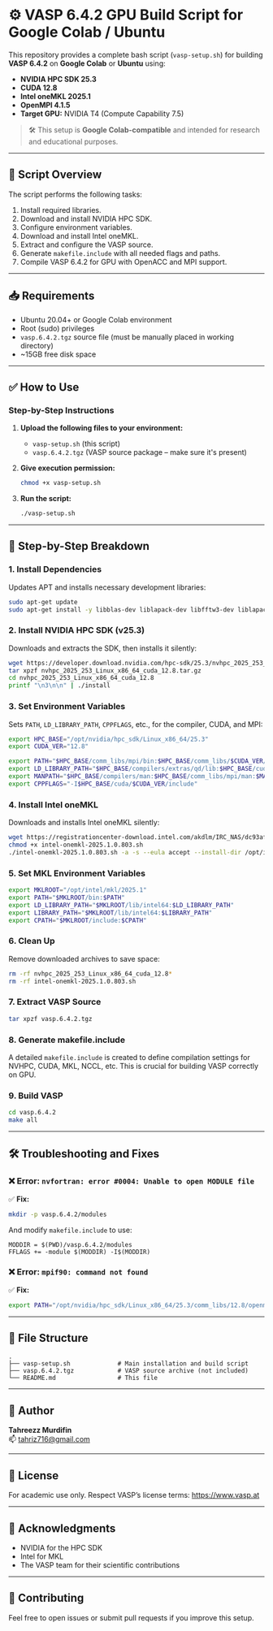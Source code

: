 # ⚙️ VASP 6.4.2 GPU Build Script for Google Colab / Ubuntu

This repository provides a complete bash script (`vasp-setup.sh`) for building **VASP 6.4.2** on **Google Colab** or **Ubuntu** using:

- **NVIDIA HPC SDK 25.3**
- **CUDA 12.8**
- **Intel oneMKL 2025.1**
- **OpenMPI 4.1.5**
- **Target GPU:** NVIDIA T4 (Compute Capability 7.5)

> 🛠️ This setup is **Google Colab-compatible** and intended for research and educational purposes.

---

## 📜 Script Overview

The script performs the following tasks:

1. Install required libraries.
2. Download and install NVIDIA HPC SDK.
3. Configure environment variables.
4. Download and install Intel oneMKL.
5. Extract and configure the VASP source.
6. Generate `makefile.include` with all needed flags and paths.
7. Compile VASP 6.4.2 for GPU with OpenACC and MPI support.

---

## 📥 Requirements

- Ubuntu 20.04+ or Google Colab environment
- Root (sudo) privileges
- `vasp.6.4.2.tgz` source file (must be manually placed in working directory)
- ~15GB free disk space

---

## ✅ How to Use

### Step-by-Step Instructions

1. **Upload the following files to your environment:**

   - `vasp-setup.sh` (this script)
   - `vasp.6.4.2.tgz` (VASP source package – make sure it's present)

2. **Give execution permission:**

   ```bash
   chmod +x vasp-setup.sh
   ```

3. **Run the script:**

   ```bash
   ./vasp-setup.sh
   ```

---

## 🔧 Step-by-Step Breakdown

### 1. Install Dependencies
Updates APT and installs necessary development libraries:
```bash
sudo apt-get update
sudo apt-get install -y libblas-dev liblapack-dev libfftw3-dev liblapack-doc libfftw3-doc
```

### 2. Install NVIDIA HPC SDK (v25.3)
Downloads and extracts the SDK, then installs it silently:
```bash
wget https://developer.download.nvidia.com/hpc-sdk/25.3/nvhpc_2025_253_Linux_x86_64_cuda_12.8.tar.gz
tar xpzf nvhpc_2025_253_Linux_x86_64_cuda_12.8.tar.gz
cd nvhpc_2025_253_Linux_x86_64_cuda_12.8
printf "\n3\n\n" | ./install
```

### 3. Set Environment Variables
Sets `PATH`, `LD_LIBRARY_PATH`, `CPPFLAGS`, etc., for the compiler, CUDA, and MPI:
```bash
export HPC_BASE="/opt/nvidia/hpc_sdk/Linux_x86_64/25.3"
export CUDA_VER="12.8"

export PATH="$HPC_BASE/comm_libs/mpi/bin:$HPC_BASE/comm_libs/$CUDA_VER/openmpi4/openmpi-4.1.5/bin:$HPC_BASE/compilers/bin:$HPC_BASE/compilers/compilers/extras:$PATH"
export LD_LIBRARY_PATH="$HPC_BASE/compilers/extras/qd/lib:$HPC_BASE/cuda/$CUDA_VER/targets/x86_64-linux/lib:$HPC_BASE/comm_libs/$CUDA_VER/openmpi4/openmpi-4.1.5/lib:$LD_LIBRARY_PATH"
export MANPATH="$HPC_BASE/compilers/man:$HPC_BASE/comm_libs/mpi/man:$MANPATH"
export CPPFLAGS="-I$HPC_BASE/cuda/$CUDA_VER/include"
```

### 4. Install Intel oneMKL
Downloads and installs Intel oneMKL silently:
```bash
wget https://registrationcenter-download.intel.com/akdlm/IRC_NAS/dc93af13-2b3f-40c3-a41b-2bc05a707a80/intel-onemkl-2025.1.0.803.sh
chmod +x intel-onemkl-2025.1.0.803.sh
./intel-onemkl-2025.1.0.803.sh -a -s --eula accept --install-dir /opt/intel
```

### 5. Set MKL Environment Variables
```bash
export MKLROOT="/opt/intel/mkl/2025.1"
export PATH="$MKLROOT/bin:$PATH"
export LD_LIBRARY_PATH="$MKLROOT/lib/intel64:$LD_LIBRARY_PATH"
export LIBRARY_PATH="$MKLROOT/lib/intel64:$LIBRARY_PATH"
export CPATH="$MKLROOT/include:$CPATH"
```

### 6. Clean Up
Remove downloaded archives to save space:
```bash
rm -rf nvhpc_2025_253_Linux_x86_64_cuda_12.8*
rm -rf intel-onemkl-2025.1.0.803.sh
```

### 7. Extract VASP Source
```bash
tar xpzf vasp.6.4.2.tgz
```

### 8. Generate makefile.include
A detailed `makefile.include` is created to define compilation settings for NVHPC, CUDA, MKL, NCCL, etc. This is crucial for building VASP correctly on GPU.

### 9. Build VASP
```bash
cd vasp.6.4.2
make all
```

---

## 🛠️ Troubleshooting and Fixes

### ❌ Error: `nvfortran: error #0004: Unable to open MODULE file`
✅ **Fix:**
```bash
mkdir -p vasp.6.4.2/modules
```
And modify `makefile.include` to use:
```make
MODDIR = $(PWD)/vasp.6.4.2/modules
FFLAGS += -module $(MODDIR) -I$(MODDIR)
```

### ❌ Error: `mpif90: command not found`
✅ **Fix:**
```bash
export PATH="/opt/nvidia/hpc_sdk/Linux_x86_64/25.3/comm_libs/12.8/openmpi4/openmpi-4.1.5/bin:$PATH"
```

---

## 📂 File Structure

```text
.
├── vasp-setup.sh             # Main installation and build script
├── vasp.6.4.2.tgz            # VASP source archive (not included)
└── README.md                 # This file
```

---

## 📧 Author

**Tahreezz Murdifin**  
📫 [tahriz716@gmail.com](mailto:tahriz716@gmail.com)

---

## 📄 License

For academic use only. Respect VASP’s license terms: https://www.vasp.at

---

## 🙏 Acknowledgments

- NVIDIA for the HPC SDK
- Intel for MKL
- The VASP team for their scientific contributions

---


## 🤝 Contributing

Feel free to open issues or submit pull requests if you improve this setup.
